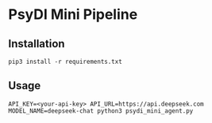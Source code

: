 # PsyDI Mini Pipeline

## Installation
```shell
pip3 install -r requirements.txt
```

## Usage
```shell
API_KEY=<your-api-key> API_URL=https://api.deepseek.com MODEL_NAME=deepseek-chat python3 psydi_mini_agent.py
```
